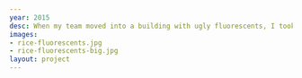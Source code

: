 ```yaml
---
year: 2015
desc: When my team moved into a building with ugly fluorescents, I took lighting concerns into my own hands.
images:
- rice-fluorescents.jpg
- rice-fluorescents-big.jpg
layout: project
---
```

